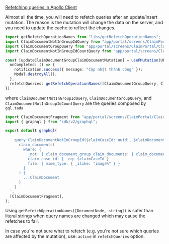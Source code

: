 [Refetching queries in Apollo Client](https://www.apollographql.com/docs/react/data/refetching/)

Almost all the time, you will need to refetch queries after an update/insert mutation. The reason is the mutation will change the data on the server, and you need to update the cache to reflect the changes.

```ts
import getRefetchOperationNames from "libs/getRefetchOperationNames";
import ClaimDocumentNotInGroupIdQuery from "app/portal/screens/ClaimPortal/ClaimCaseScreen/screens/ClaimCaseDocumentScreen/component/AddDocumentToGroupModal/graphql/ClaimDocumentNotInGroupIdQuery";
import ClaimDocumentGroupQuery from "app/portal/screens/ClaimPortal/ClaimCaseScreen/screens/ClaimCaseDocumentScreen/component/graphql/ClaimDocumentGroupQuery";
import ClaimDocumentNotInGroupIdCountQuery from "app/portal/screens/ClaimPortal/ClaimCaseScreen/screens/ClaimCaseDocumentScreen/component/graphql/ClaimDocumentNotInGroupIdCountQuery";

const [updateClaimDocumentGroupClaimDocumentMutation] = usePMutation(UPDATE_CLAIM_DOCUMENT_GROUP_CLAIM_DOCUMENT_MUTATION, {
  onCompleted: () => {
    notification.success({ message: "Cập nhật thành công" });
    Modal.destroyAll();
  },
  refetchQueries: getRefetchOperationNames([ClaimDocumentGroupQuery, ClaimDocumentNotInGroupIdCountQuery, ClaimDocumentNotInGroupIdQuery, "someQuery"]),
})
```

where `ClaimDocumentNotInGroupIdQuery`, `ClaimDocumentGroupQuery`, and `ClaimDocumentNotInGroupIdCountQuery` are the queries composed by `gql.tada`

```ts
import ClaimDocumentFragment from "app/portal/screens/ClaimPortal/ClaimCaseScreen/screens/ClaimCaseDocumentScreen/component/graphql/ClaimDocumentFragment";
import { graphql } from "sdk/v2/graphql";

export default graphql(
  `
    query ClaimDocumentNotInGroupId($claimCaseId: uuid!, $claimDocumentGroupId: uuid!) {
      claim_documents(
        where: {
          _not: { claim_document_group_claim_documents: { claim_document_group_id: { _eq: $claimDocumentGroupId } } }
          claim_case_id: { _eq: $claimCaseId }
          file: { mime_type: { _ilike: "image%" } }
        }
      ) {
        ...ClaimDocument
      }
    }
  `,
  [ClaimDocumentFragment],
);
```

Using `getRefetchOperationNames([DocumentNode, string])` is safer than literal strings when query names are changed which may cause the refetches to fail.

In case you're not sure what to refetch (e.g. you're not sure which queries are affected by the mutation), use: `active` in `refetchQueries` option.